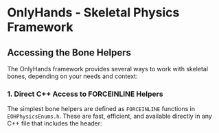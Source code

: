 ﻿# OnlyHands - Skeletal Physics Framework

## Accessing the Bone Helpers

The OnlyHands framework provides several ways to work with skeletal bones, depending on your needs and context:

### 1. Direct C++ Access to FORCEINLINE Helpers

The simplest bone helpers are defined as `FORCEINLINE` functions in `EOHPhysicsEnums.h`. These are fast, efficient, and available directly in any C++ file that includes the header:
